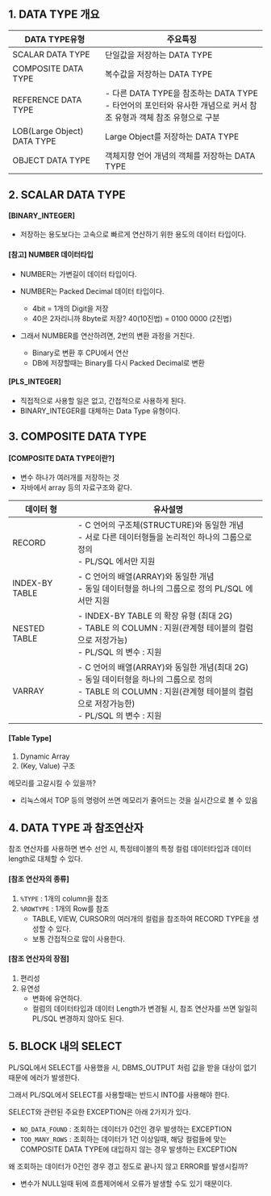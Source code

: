 ## 1. DATA TYPE 개요

|DATA TYPE유형 |주요특징|
|-------------------|---------------------------|
|SCALAR DATA TYPE |단일값을 저장하는 DATA TYPE
|COMPOSITE DATA TYPE |복수값을 저장하는 DATA TYPE
|REFERENCE DATA TYPE |- 다른 DATA TYPE을 참조하는 DATA TYPE<br> - 타언어의 포인터와 유사한 개념으로 커서 참조 유형과 객체 참조 유형으로 구분
|LOB(Large Object) DATA TYPE|Large Object를 저장하는 DATA TYPE
|OBJECT DATA TYPE |객체지향 언어 개념의 객체를 저장하는 DATA TYPE



## 2. SCALAR DATA TYPE


#### [BINARY_INTEGER]
- 저장하는 용도보다는 고속으로 빠르게 연산하기 위한 용도의 데이터 타입이다. 



#### [참고] NUMBER 데이터타입
- NUMBER는 가변길이 데이터 타입이다.
- NUMBER는 Packed Decimal 데이터 타입이다.
  - 4bit = 1개의 Digit을 저장  
  - 40은 2자리니까 8byte로 저장? 40(10진법) = 0100 0000 (2진법)

- 그래서 NUMBER를 연산하려면, 2번의 변환 과정을 거친다.
  - Binary로 변환 후 CPU에서 연산
  - DB에 저장할때는 Binary를 다시 Packed Decimal로 변환



#### [PLS_INTEGER]

- 직접적으로 사용할 일은 없고, 간접적으로 사용하게 된다.
- BINARY_INTEGER를 대체하는 Data Type 유형이다.






## 3. COMPOSITE DATA TYPE


#### [COMPOSITE DATA TYPE이란?]
- 변수 하나가 여러개를 저장하는 것
- 자바에서 array 등의 자료구조와 같다.


|데이터 형      |유사설명| 
|--------------|--------|
|RECORD        |- C 언어의 구조체(STRUCTURE)와 동일한 개념  <br>- 서로 다른 데이터형들을 논리적인 하나의 그룹으로 정의<br> - PL/SQL 에서만 지원|
|INDEX-BY TABLE|- C 언어의 배열(ARRAY)와 동일한 개념<br> - 동일 데이터형을 하나의 그룹으로 정의 PL/SQL 에서만 지원|
|NESTED TABLE  |- INDEX-BY TABLE 의 확장 유형 (최대 2G)<br> - TABLE 의 COLUMN : 지원(관계형 테이블의 컬럼으로 저장가능)<br> - PL/SQL 의 변수 : 지원|
|VARRAY        |- C 언어의 배열(ARRAY)와 동일한 개념(최대 2G)<br> - 동일 데이터형을 하나의 그룹으로 정의<br> - TABLE 의 COLUMN : 지원(관계형 테이블의 컬럼으로 저장가능한)<br> - PL/SQL 의 변수 : 지원|


#### [Table Type]
1. Dynamic Array
2. (Key, Value) 구조

메모리를 고갈시킬 수 있을까?

- 리눅스에서 TOP 등의 명령어 쓰면 메모리가 줄어드는 것을 실시간으로 볼 수 있음


## 4. DATA TYPE 과 참조연산자

참조 연산자를 사용하면 변수 선언 시, 특정테이블의 특정 컬럼 데이터타입과 데이터 length로 대체할 수 있다.

#### [참조 연산자의 종류]
1. `%TYPE` : 1개의 column을 참조
2. `%ROWTYPE` : 1개의 Row를 참조
    - TABLE, VIEW, CURSOR의 여러개의 컬럼을 참조하여 RECORD TYPE을 생성할 수 있다. 
    - 보통 간접적으로 많이 사용한다. 


#### [참조 연산자의 장점]
1. 편리성
2. 유연성
    - 변화에 유연하다. 
    - 컬럼의 데이터타입과 데이터 Length가 변경될 시, 참조 연산자를 쓰면 일일히 PL/SQL 변경하지 않아도 된다.



## 5. BLOCK 내의 SELECT

PL/SQL에서 SELECT를 사용했을 시, DBMS_OUTPUT 처럼 값을 받을 대상이 없기 때문에 에러가 발생한다.

그래서 PL/SQL에서 SELECT를 사용할때는 반드시 INTO를 사용해야 한다. 

SELECT와 관련된 주요한 EXCEPTION은 아래 2가지가 있다. 
- `NO_DATA_FOUND` : 조회하는 데이터가 0건인 경우 발생하는 EXCEPTION
- `TOO_MANY_ROWS` : 조회하는 데이터가 1건 이상일때, 해당 컬럼들에 맞는 COMPOSITE DATA TYPE에 대입하지 않는 경우 발생하는 EXCEPTION

왜 조회하는 데이터가 0건인 경우 경고 정도로 끝나지 않고 ERROR를 발생시킬까?
- 변수가 NULL일때 뒤에 흐름제어에서 오류가 발생할 수도 있기 때문이다. 

